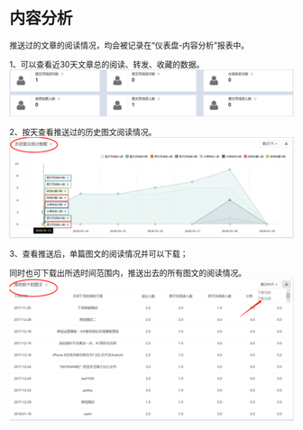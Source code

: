 # 内容分析

推送过的文章的阅读情况，均会被记录在“仪表盘-内容分析”报表中。

1、可以查看近30天文章总的阅读、转发、收藏的数据。![](/assets/1516347197%281%29.png)

2、按天查看推送过的历史图文阅读情况。![](/assets/1516347299%281%29.png)

3、查看推送后，单篇图文的阅读情况并可以下载；

同时也可下载出所选时间范围内，推送出去的所有图文的阅读情况。![](/assets/1516347444%281%29.png)

